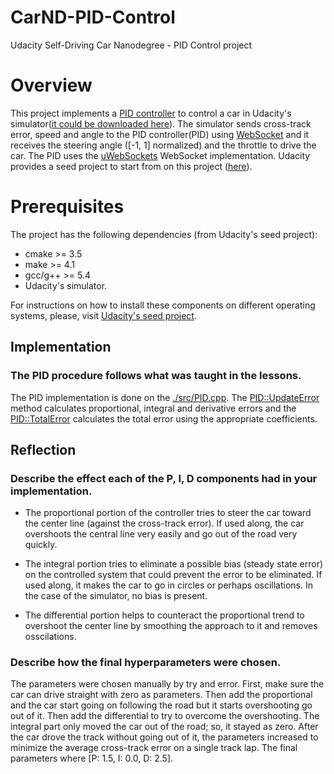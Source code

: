 # CarND-PID-Control
Udacity Self-Driving Car Nanodegree - PID Control project

# Overview

This project implements a [PID controller](https://en.wikipedia.org/wiki/PID_controller) to control a car in Udacity's simulator([it could be downloaded here](https://github.com/udacity/self-driving-car-sim/releases)). The simulator sends cross-track error, speed and angle to the PID controller(PID) using [WebSocket](https://en.wikipedia.org/wiki/WebSocket) and it receives the steering angle ([-1, 1] normalized) and the throttle to drive the car. The PID uses the [uWebSockets](https://github.com/uNetworking/uWebSockets) WebSocket implementation. Udacity provides a seed project to start from on this project ([here](https://github.com/udacity/CarND-PID-Control-Project)).

# Prerequisites

The project has the following dependencies (from Udacity's seed project):

- cmake >= 3.5
- make >= 4.1
- gcc/g++ >= 5.4
- Udacity's simulator.

For instructions on how to install these components on different operating systems, please, visit [Udacity's seed project](https://github.com/udacity/CarND-PID-Control-Project).

## Implementation

### The PID procedure follows what was taught in the lessons.

The PID implementation is done on the [./src/PID.cpp](./src/PID.cpp). The [PID::UpdateError](./src/PID.cpp#L33) method calculates proportional, integral and derivative errors and the [PID::TotalError](./src/PID.cpp#L55) calculates the total error using the appropriate coefficients.

## Reflection

### Describe the effect each of the P, I, D components had in your implementation.

- The proportional portion of the controller tries to steer the car toward the center line (against the cross-track error). If used along, the car overshoots the central line very easily and go out of the road very quickly.

- The integral portion tries to eliminate a possible bias (steady state error) on the controlled system that could prevent the error to be eliminated. If used along, it makes the car to go in circles or perhaps oscillations. In the case of the simulator, no bias is present.

- The differential portion helps to counteract the proportional trend to overshoot the center line by smoothing the approach to it and removes osscilations.

### Describe how the final hyperparameters were chosen.

The parameters were chosen manually by try and error. First, make sure the car can drive straight with zero as parameters. Then add the proportional and the car start going on following the road but it starts overshooting go out of it. Then add the differential to try to overcome the overshooting. The integral part only moved the car out of the road; so, it stayed as zero. After the car drove the track without going out of it, the parameters increased to minimize the average cross-track error on a single track lap. The final parameters where [P: 1.5, I: 0.0, D: 2.5].
